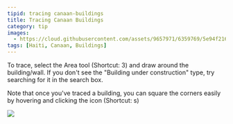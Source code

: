 ```yaml
---
tipid: tracing canaan-buildings
title: Tracing Canaan Buildings
category: tip
images:
  - https://cloud.githubusercontent.com/assets/9657971/6359769/5e94f216-bc43-11e4-8bf3-11fa9306acae.gif
tags: [Haiti, Canaan, Buildings]
---
```


To trace, select the Area tool (Shortcut: 3) and draw around the building/wall. If you don't see the "Building under construction" type, try searching for it in the search box. 

Note that once you've traced a building, you can square the corners easily by hovering and clicking the icon (Shortcut: s)


![](https://cloud.githubusercontent.com/assets/9657971/6359733/31396b30-bc43-11e4-8780-c661dfc96d7c.png)
